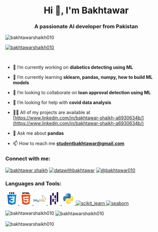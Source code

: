 <h1 align="center">Hi 👋, I'm Bakhtawar</h1>
<h3 align="center">A passionate AI developer from Pakistan</h3>

<p align="left"> <img src="https://komarev.com/ghpvc/?username=bakhtawarshaikh010&label=Profile%20views&color=0e75b6&style=flat" alt="bakhtawarshaikh010" /> </p>

<p align="left"> <a href="https://github.com/ryo-ma/github-profile-trophy"><img src="https://github-profile-trophy.vercel.app/?username=bakhtawarshaikh010" alt="bakhtawarshaikh010" /></a> </p>

<p align="left"> <a href="https://twitter.com/" target="blank"><img src="https://img.shields.io/twitter/follow/?logo=twitter&style=for-the-badge" alt="" /></a> </p>

- 🔭 I’m currently working on **diabetics detecting using ML**

- 🌱 I’m currently learning **sklearn, pandas, numpy, how to build ML models**

- 👯 I’m looking to collaborate on **loan approval detection using ML**

- 🤝 I’m looking for help with **covid data analysis**

- 👨‍💻 All of my projects are available at [https://www.linkedin.com/in/bakhtawar-shaikh-a6930634b/](https://www.linkedin.com/in/bakhtawar-shaikh-a6930634b/)

- 💬 Ask me about **pandas**

- 📫 How to reach me **studentbakhtawar@gmail.com**

<h3 align="left">Connect with me:</h3>
<p align="left">
<a href="https://linkedin.com/in/bakhtawar shaikh" target="blank"><img align="center" src="https://raw.githubusercontent.com/rahuldkjain/github-profile-readme-generator/master/src/images/icons/Social/linked-in-alt.svg" alt="bakhtawar shaikh" height="30" width="40" /></a>
<a href="https://kaggle.com/datawithbakhtawar" target="blank"><img align="center" src="https://raw.githubusercontent.com/rahuldkjain/github-profile-readme-generator/master/src/images/icons/Social/kaggle.svg" alt="datawithbakhtawar" height="30" width="40" /></a>
<a href="https://medium.com/@bakhtawar010" target="blank"><img align="center" src="https://raw.githubusercontent.com/rahuldkjain/github-profile-readme-generator/master/src/images/icons/Social/medium.svg" alt="@bakhtawar010" height="30" width="40" /></a>
</p>

<h3 align="left">Languages and Tools:</h3>
<p align="left"> <a href="https://www.w3schools.com/css/" target="_blank" rel="noreferrer"> <img src="https://raw.githubusercontent.com/devicons/devicon/master/icons/css3/css3-original-wordmark.svg" alt="css3" width="40" height="40"/> </a> <a href="https://www.w3.org/html/" target="_blank" rel="noreferrer"> <img src="https://raw.githubusercontent.com/devicons/devicon/master/icons/html5/html5-original-wordmark.svg" alt="html5" width="40" height="40"/> </a> <a href="https://www.mysql.com/" target="_blank" rel="noreferrer"> <img src="https://raw.githubusercontent.com/devicons/devicon/master/icons/mysql/mysql-original-wordmark.svg" alt="mysql" width="40" height="40"/> </a> <a href="https://pandas.pydata.org/" target="_blank" rel="noreferrer"> <img src="https://raw.githubusercontent.com/devicons/devicon/2ae2a900d2f041da66e950e4d48052658d850630/icons/pandas/pandas-original.svg" alt="pandas" width="40" height="40"/> </a> <a href="https://www.python.org" target="_blank" rel="noreferrer"> <img src="https://raw.githubusercontent.com/devicons/devicon/master/icons/python/python-original.svg" alt="python" width="40" height="40"/> </a> <a href="https://scikit-learn.org/" target="_blank" rel="noreferrer"> <img src="https://upload.wikimedia.org/wikipedia/commons/0/05/Scikit_learn_logo_small.svg" alt="scikit_learn" width="40" height="40"/> </a> <a href="https://seaborn.pydata.org/" target="_blank" rel="noreferrer"> <img src="https://seaborn.pydata.org/_images/logo-mark-lightbg.svg" alt="seaborn" width="40" height="40"/> </a> </p>

<p><img align="left" src="https://github-readme-stats.vercel.app/api/top-langs?username=bakhtawarshaikh010&show_icons=true&locale=en&layout=compact" alt="bakhtawarshaikh010" /></p>

<p>&nbsp;<img align="center" src="https://github-readme-stats.vercel.app/api?username=bakhtawarshaikh010&show_icons=true&locale=en" alt="bakhtawarshaikh010" /></p>

<p><img align="center" src="https://github-readme-streak-stats.herokuapp.com/?user=bakhtawarshaikh010&" alt="bakhtawarshaikh010" /></p>
